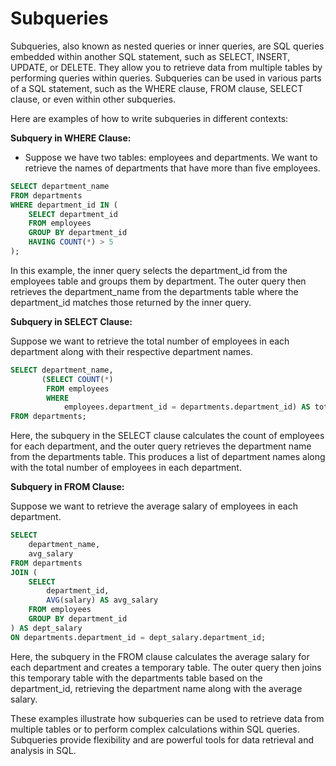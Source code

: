 # Subqueries

Subqueries, also known as nested queries or inner queries, are SQL queries embedded within another SQL statement, such as SELECT, INSERT, UPDATE, or DELETE. They allow you to retrieve data from multiple tables by performing queries within queries. Subqueries can be used in various parts of a SQL statement, such as the WHERE clause, FROM clause, SELECT clause, or even within other subqueries.

Here are examples of how to write subqueries in different contexts:

**Subquery in WHERE Clause:**

- Suppose we have two tables: employees and departments. We want to retrieve the names of departments that have more than five employees.

```sql
SELECT department_name
FROM departments
WHERE department_id IN (
    SELECT department_id
    FROM employees
    GROUP BY department_id
    HAVING COUNT(*) > 5
);
```

In this example, the inner query selects the department_id from the employees table and groups them by department. The outer query then retrieves the department_name from the departments table where the department_id matches those returned by the inner query.

**Subquery in SELECT Clause:**

Suppose we want to retrieve the total number of employees in each department along with their respective department names.

```sql
SELECT department_name,
       (SELECT COUNT(*)
        FROM employees
        WHERE
            employees.department_id = departments.department_id) AS total_employees
FROM departments;
```

Here, the subquery in the SELECT clause calculates the count of employees for each department, and the outer query retrieves the department name from the departments table. This produces a list of department names along with the total number of employees in each department.

**Subquery in FROM Clause:**

Suppose we want to retrieve the average salary of employees in each department.

```sql
SELECT
    department_name,
    avg_salary
FROM departments
JOIN (
    SELECT
        department_id,
        AVG(salary) AS avg_salary
    FROM employees
    GROUP BY department_id
) AS dept_salary
ON departments.department_id = dept_salary.department_id;
```

Here, the subquery in the FROM clause calculates the average salary for each department and creates a temporary table. The outer query then joins this temporary table with the departments table based on the department_id, retrieving the department name along with the average salary.

These examples illustrate how subqueries can be used to retrieve data from multiple tables or to perform complex calculations within SQL queries. Subqueries provide flexibility and are powerful tools for data retrieval and analysis in SQL.
